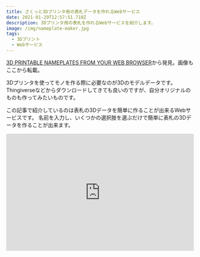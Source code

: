 ```yaml
---
title: さくっと3Dプリンタ用の表札データを作れるWebサービス
date: 2021-01-29T12:57:51.710Z
description: 3Dプリンタ用の表札を作れるWebサービスを紹介します。
image: /img/nameplate-maker.jpg
tags:
  - 3Dプリント
  - Webサービス
---
```

[3D PRINTABLE NAMEPLATES FROM YOUR WEB BROWSER](https://hackaday.com/2020/02/22/3d-printable-nameplates-from-your-web-browser/)から発見。画像もここから転載。

3Dプリンタを使ってモノを作る際に必要なのが3Dのモデルデータです。
Thingiverseなどからダウンロードしてきても良いのですが、自分オリジナルのものも作ってみたいものです。

この記事で紹介しているのは表札の3Dデータを簡単に作ることが出来るWebサービスです。
名前を入力し、いくつかの選択肢を選ぶだけで簡単に表札の3Dデータを作ることが出来ます。

<iframe width="100%" height="315" src="https://www.youtube.com/embed/6ipr0O7y2ho" frameborder="0" allow="accelerometer; autoplay; clipboard-write; encrypted-media; gyroscope; picture-in-picture" allowfullscreen></iframe>

